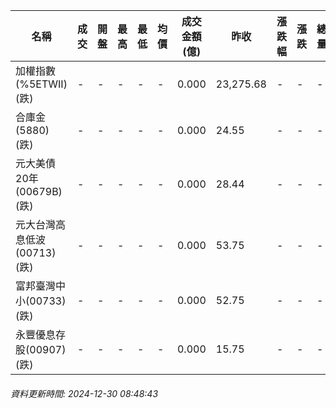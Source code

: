 | 名稱 | 成交 | 開盤 | 最高 | 最低 | 均價 | 成交金額(億) | 昨收 | 漲跌幅 | 漲跌 | 總量 | 昨量 | 振幅 |
| -------- | -------- | -------- | -------- |-------- | -------- | -------- |-------- |-------- |-------- | -------- | -------- |-------- |
|加權指數(%5ETWII) (跌)|-|-|-|-|-|0.000|23,275.68|-|-|-|-|0.00%|
|合庫金(5880) (跌)|-|-|-|-|-|0.000|24.55|-|-|-|-|0.00%|
|元大美債20年(00679B) (跌)|-|-|-|-|-|0.000|28.44|-|-|-|-|0.00%|
|元大台灣高息低波(00713) (跌)|-|-|-|-|-|0.000|53.75|-|-|-|-|0.00%|
|富邦臺灣中小(00733) (跌)|-|-|-|-|-|0.000|52.75|-|-|-|-|0.00%|
|永豐優息存股(00907) (跌)|-|-|-|-|-|0.000|15.75|-|-|-|-|0.00%|
###### 資料更新時間: 2024-12-30 08:48:43